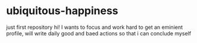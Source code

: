# ubiquitous-happiness
just first repository
hi!
I wants to focus and work hard to get an eminient profile, will write daily good and baed actions so that i can conclude myself
